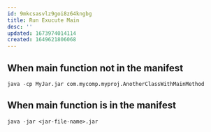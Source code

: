 ```yaml
---
id: 9mkcsasvlz9goi8z64kngbg
title: Run Exucute Main
desc: ''
updated: 1673974014114
created: 1649621806068
---
```


## When main function not in the manifest
```shell
java -cp MyJar.jar com.mycomp.myproj.AnotherClassWithMainMethod
```

## When main function is in the manifest
```shell
java -jar <jar-file-name>.jar
```
